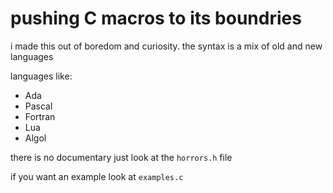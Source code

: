 # pushing C macros to its boundries
i made this out of boredom and curiosity.
the syntax is a mix of old and new languages

languages like:
- Ada 
- Pascal 
- Fortran 
- Lua
- Algol 

there is no documentary just look at the `horrors.h` file

if you want an example look at `examples.c`
